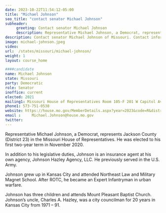 ```yaml
---
date: 2023-10-22T11:54:12-05:00
title: "Michael Johnson"
seo_title: "contact senator Michael Johnson"
subheader:
     greeting: Contact senator Michael Johnson
     description: Representative Michael Johnson, a Democrat, represents Jackson County (District 23) in the Missouri House of Representatives. He was elected to his first two-year term in November 2020
description: Contact senator Michael Johnson of Missouri. Contact information for Michael Johnson includes email address, phone number, and mailing address.
image: michael-johnson.jpeg
video:
url:  /states/missouri/michael-johnson/
weight: 1
layout: course_home

####candidate
name: Michael Johnson
state: Missouri
party: Democratic
role: Senator
inoffice: current
elected: 2021
mailing1: Missouri House of Representatives Room 105-F 201 W Capitol Ave Jefferson City, MO 65101
phone1: 573-751-0538
website: https://house.mo.gov/MemberDetails.aspx?year=2023&code=R&district=023/
email : 	Michael.Johnson@house.mo.gov
twitter:  
---
```


Representative Michael Johnson, a Democrat, represents Jackson County (District 23) in the Missouri House of Representatives. He was elected to his first two-year term in November 2020.

In addition to his legislative duties, Johnson is an insurance agent at his own agency, Johnson Hazley Agency, LLC. He previously served in the U.S. Army.

Johnson grew up in Kansas City and attended Northeast Law and Military Magnet School. After ROTC, he became an Expert Infantryman in urban warfare.

Johnson has three children and attends Mount Pleasant Baptist Church. Johnson’s uncle, Charles A. Hazley, was a city councilman for 20 years in Kansas City from 1971 – 91.
